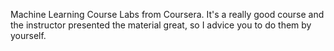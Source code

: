 Machine Learning Course Labs from Coursera.
It's a really good course and the instructor presented the material great, so I advice you to do them by yourself.